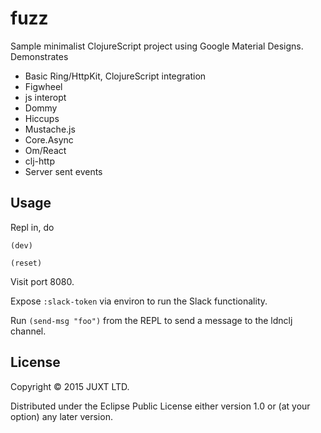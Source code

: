 # fuzz

Sample minimalist ClojureScript project using Google Material Designs. Demonstrates

+ Basic Ring/HttpKit, ClojureScript integration
+ Figwheel
+ js interopt
+ Dommy
+ Hiccups
+ Mustache.js
+ Core.Async
+ Om/React
+ clj-http
+ Server sent events

## Usage

Repl in, do

`(dev)`

`(reset)`

Visit port 8080.

Expose `:slack-token` via environ to run the Slack functionality.

Run `(send-msg "foo")` from the REPL to send a message to the ldnclj channel.

## License

Copyright © 2015 JUXT LTD.

Distributed under the Eclipse Public License either version 1.0 or (at
your option) any later version.
